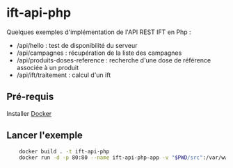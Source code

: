 # ift-api-php

Quelques exemples d'implémentation de l'API REST IFT en Php :

- /api/hello : test de disponibilité du serveur 
- /api/campagnes : récupération de la liste des campagnes
- /api/produits-doses-reference : recherche d'une dose de référence associée à un produit
- /api/ift/traitement : calcul d'un ift

## Pré-requis

Installer [Docker](https://docs.docker.com/install/)

## Lancer l'exemple

```sh
    docker build . -t ift-api-php
    docker run -d -p 80:80 --name ift-api-php-app -v "$PWD/src":/var/www/html ift-api-php
```